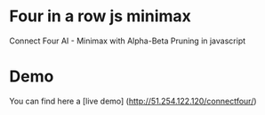 # Four in a row js minimax
Connect Four AI - Minimax with Alpha-Beta Pruning in javascript

# Demo

You can find here a [live demo] (http://51.254.122.120/connectfour/)

